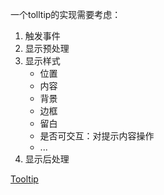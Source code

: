 一个tolltip的实现需要考虑：
1. 触发事件
2. 显示预处理
3. 显示样式
    - 位置
    - 内容
    - 背景
    - 边框
    - 留白
    - 是否可交互：对提示内容操作
    - ...
4. 显示后处理 

[Tooltip](http://echarts.baidu.com/doc/doc.html#Tooltip)